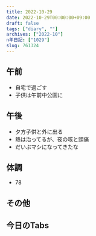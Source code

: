 ```yaml
---
title: 2022-10-29
date: 2022-10-29T00:00:00+09:00
draft: false
tags: ["diary", ""]
archives: ["2022-10"]
n年日記: ["1029"]
slug: 761324
---
```

## 午前
- 自宅で過ごす
- 子供は午前中公園に
## 午後
- 夕方子供と外に出る
- 熱は治ってるが、夜の咳と頭痛
- だいぶマシになってきたな
## 体調
- 78
## その他
## 今日のTabs
